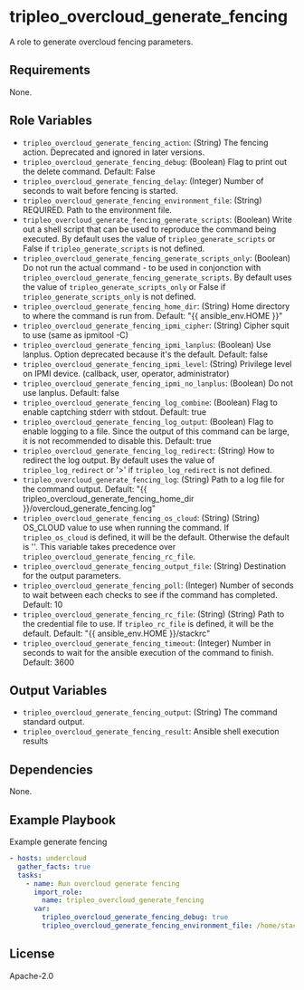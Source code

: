 tripleo_overcloud_generate_fencing
==================================

A role to generate overcloud fencing parameters.

Requirements
------------

None.

Role Variables
--------------

* `tripleo_overcloud_generate_fencing_action`: (String) The fencing action. Deprecated and ignored in later versions.
* `tripleo_overcloud_generate_fencing_debug`: (Boolean) Flag to print out the delete command. Default: False
* `tripleo_overcloud_generate_fencing_delay`: (Integer) Number of seconds to wait before fencing is started.
* `tripleo_overcloud_generate_fencing_environment_file`: (String) REQUIRED. Path to the environment file.
* `tripleo_overcloud_generate_fencing_generate_scripts`: (Boolean) Write out a shell script that can be used to reproduce the command being executed. By default uses the value of `tripleo_generate_scripts` or False if `tripleo_generate_scripts` is not defined.
* `tripleo_overcloud_generate_fencing_generate_scripts_only`: (Boolean) Do not run the actual command - to be used in conjonction with `tripleo_overcloud_generate_fencing_generate_scripts`. By default uses the value of `tripleo_generate_scripts_only` or False if `tripleo_generate_scripts_only` is not defined.
* `tripleo_overcloud_generate_fencing_home_dir`: (String) Home directory to where the command is run from. Default: "{{ ansible_env.HOME }}"
* `tripleo_overcloud_generate_fencing_ipmi_cipher`: (String) Cipher squit to use (same as ipmitool -C)
* `tripleo_overcloud_generate_fencing_ipmi_lanplus`: (Boolean) Use lanplus. Option deprecated because it's the default. Default: false
* `tripleo_overcloud_generate_fencing_ipmi_level`: (String) Privilege level on IPMI device. (callback, user, operator, administrator)
* `tripleo_overcloud_generate_fencing_ipmi_no_lanplus`: (Boolean) Do not use lanplus. Default: false
* `tripleo_overcloud_generate_fencing_log_combine`: (Boolean) Flag to enable captching stderr with stdout. Default: true
* `tripleo_overcloud_generate_fencing_log_output`: (Boolean) Flag to enable logging to a file. Since the output of this command can be large, it is not recommended to disable this. Default: true
* `tripleo_overcloud_generate_fencing_log_redirect`: (String) How to redirect the log output. By default uses the value of `tripleo_log_redirect` or '>' if `tripleo_log_redirect` is not defined.
* `tripleo_overcloud_generate_fencing_log`: (String) Path to a log file for the command output. Default: "{{ tripleo_overcloud_generate_fencing_home_dir }}/overcloud_generate_fencing.log"
* `tripleo_overcloud_generate_fencing_os_cloud`: (String) (String) OS_CLOUD value to use when running the command. If `tripleo_os_cloud` is defined, it will be the default. Otherwise the default is ''. This variable takes precedence over `tripleo_overcloud_generate_fencing_rc_file`.
* `tripleo_overcloud_generate_fencing_output_file`: (String) Destination for the output parameters.
* `tripleo_overcloud_generate_fencing_poll`: (Integer) Number of seconds to wait between each checks to see if the command has completed. Default: 10
* `tripleo_overcloud_generate_fencing_rc_file`: (String) (String) Path to the credential file to use. If `tripleo_rc_file` is defined, it will be the default. Default: "{{ ansible_env.HOME }}/stackrc"
* `tripleo_overcloud_generate_fencing_timeout`: (Integer) Number in seconds to wait for the ansible execution of the command to finish. Default: 3600

Output Variables
----------------

* `tripleo_overcloud_generate_fencing_output`: (String) The command standard output.
* `tripleo_overcloud_generate_fencing_result`: Ansible shell execution results

Dependencies
------------

None.

Example Playbook
----------------

Example generate fencing

```yaml
- hosts: undercloud
  gather_facts: true
  tasks:
    - name: Run overcloud generate fencing
      import_role:
        name: tripleo_overcloud_generate_fencing
      var:
        tripleo_overcloud_generate_fencing_debug: true
        tripleo_overcloud_generate_fencing_environment_file: /home/stack/instackenv.json
```

License
-------

Apache-2.0
